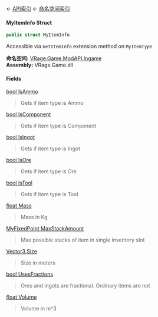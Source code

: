 ← [API索引](Api-Index) ← [命名空间索引](Namespace-Index)

#### MyItemInfo Struct

```csharp
public struct MyItemInfo
```

Accessible via `GetItemInfo` extension method on `MyItemType`

**命名空间:** [VRage.Game.ModAPI.Ingame](VRage.Game.ModAPI.Ingame)  
**Assembly:** VRage.Game.dll

#### Fields

[bool IsAmmo](VRage.Game.ModAPI.Ingame.MyItemInfo.IsAmmo)

> Gets if item type is Ammo

[bool IsComponent](VRage.Game.ModAPI.Ingame.MyItemInfo.IsComponent)

> Gets if item type is Component

[bool IsIngot](VRage.Game.ModAPI.Ingame.MyItemInfo.IsIngot)

> Gets if item type is Ingot

[bool IsOre](VRage.Game.ModAPI.Ingame.MyItemInfo.IsOre)

> Gets if item type is Ore

[bool IsTool](VRage.Game.ModAPI.Ingame.MyItemInfo.IsTool)

> Gets if item type is Tool

[float Mass](VRage.Game.ModAPI.Ingame.MyItemInfo.Mass)

> Mass in Kg

[MyFixedPoint MaxStackAmount](VRage.Game.ModAPI.Ingame.MyItemInfo.MaxStackAmount)

> Max possible stacks of item in single inventory slot

[Vector3 Size](VRage.Game.ModAPI.Ingame.MyItemInfo.Size)

> Size in meters

[bool UsesFractions](VRage.Game.ModAPI.Ingame.MyItemInfo.UsesFractions)

> Ores and ingots are fractional. Ordinary items are not

[float Volume](VRage.Game.ModAPI.Ingame.MyItemInfo.Volume)

> Volume in m^3

